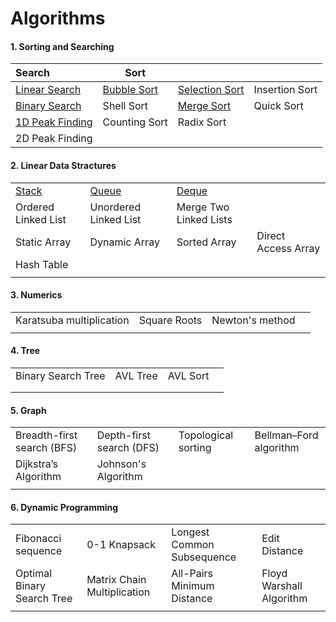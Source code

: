 # Algorithms

#### 1. Sorting and Searching
| Search                                                       | Sort                                                         |                                                              |                |
| :----------------------------------------------------------- | ------------------------------------------------------------ | ------------------------------------------------------------ | -------------- |
| [Linear Search](https://github.com/shazzad-hasan/Algorithms/blob/main/sorting_and_searching/Linear_Search.py) | [Bubble Sort](https://github.com/shazzad-hasan/Algorithms/blob/main/sorting_and_searching/Bubble_Sort.py) | [Selection Sort](https://github.com/shazzad-hasan/Algorithms/blob/main/sorting_and_searching/Selection_Sort.py) | Insertion Sort |
| [Binary Search](https://github.com/shazzad-hasan/Algorithms/blob/main/sorting_and_searching/Binary_Search.py) | Shell Sort                                                   | [Merge Sort](https://github.com/shazzad-hasan/Algorithms/blob/main/sorting_and_searching/Merge_Sort.py) | Quick Sort     |
| [1D Peak Finding](https://github.com/shazzad-hasan/Algorithms/blob/main/sorting_and_searching/Peak_Element.py) | Counting Sort                                                | Radix Sort                                                   |                |
| 2D Peak Finding                                              |                                                              |                                                              |                |

#### 2. Linear Data Stractures

|                                                              |                                                              |                                                              |                     |
| ------------------------------------------------------------ | ------------------------------------------------------------ | ------------------------------------------------------------ | ------------------- |
| [Stack](https://github.com/shazzad-hasan/Algorithms/blob/main/linear_data_stractures/stack.py) | [Queue](https://github.com/shazzad-hasan/Algorithms/blob/main/linear_data_stractures/queue.py) | [Deque](https://github.com/shazzad-hasan/Algorithms/blob/main/linear_data_stractures/deque.py) |                     |
| Ordered Linked List                                          | Unordered Linked List                                        | Merge Two Linked Lists                                       |                     |
| Static Array                                                 | Dynamic Array                                                | Sorted Array                                                 | Direct Access Array |
| Hash Table                                                   |                                                              |                                                              |                     |
|                                                              |                                                              |                                                              |                     |

#### 3. Numerics

|                          |              |                 |      |
| ------------------------ | ------------ | --------------- | ---- |
| Karatsuba multiplication | Square Roots | Newton's method |      |
|                          |              |                 |      |

#### 4. Tree

|                    |          |          |      |
| ------------------ | -------- | -------- | ---- |
| Binary Search Tree | AVL Tree | AVL Sort |      |
|                    |          |          |      |
|                    |          |          |      |

#### 5. Graph

|                            |                          |                     |                        |
| -------------------------- | ------------------------ | ------------------- | ---------------------- |
| Breadth-first search (BFS) | Depth-first search (DFS) | Topological sorting | Bellman–Ford algorithm |
| Dijkstra’s Algorithm       | Johnson's Algorithm      |                     |                        |
|                            |                          |                     |                        |

#### 6. Dynamic Programming

|                            |                             |                            |                          |
| -------------------------- | --------------------------- | -------------------------- | ------------------------ |
| Fibonacci sequence         | 0-1 Knapsack                | Longest Common Subsequence | Edit Distance            |
| Optimal Binary Search Tree | Matrix Chain Multiplication | All-Pairs Minimum Distance | Floyd Warshall Algorithm |
|                            |                             |                            |                          |

